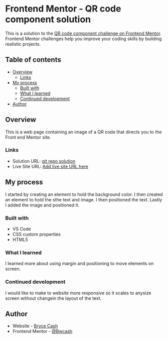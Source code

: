 # Frontend Mentor - QR code component solution

This is a solution to the [QR code component challenge on Frontend Mentor](https://www.frontendmentor.io/challenges/qr-code-component-iux_sIO_H). Frontend Mentor challenges help you improve your coding skills by building realistic projects. 

## Table of contents

- [Overview](#overview)
  - [Links](#links)
- [My process](#my-process)
  - [Built with](#built-with)
  - [What I learned](#what-i-learned)
  - [Continued development](#continued-development)
- [Author](#author)


## Overview

This is a web page containing an image of a QR code that directs you to the Front end Mentor site.

### Links

- Solution URL: [git repo solution](https://github.com/Bwcash/FrontendMentor-QRCode.git)
- Live Site URL: [Add live site URL here](https://your-live-site-url.com)

## My process
I started by creating an element to hold the background color. I then created an element to hold the sthe text and image. I then positioned the text. Lastly I added the image and positioned it.

### Built with

- VS Code
- CSS custom properties
- HTML5


### What I learned
I learned more about using margin and positioning to move elements on screen. 

### Continued development

I would like to make to website more responsive so it scales to anysize screen without changein the layout of the text.


## Author

- Website - [Bryce Cash](https://bwcash.github.io/Improved-Personal-site-with-CSS/)
- Frontend Mentor - [@Bwcash](https://www.frontendmentor.io/profile/Bwcash)





